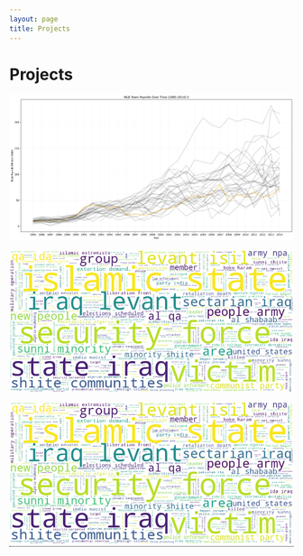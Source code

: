 ```yaml
---
layout: page
title: Projects
---
```

<style>
.tooltip {
  position: relative;
  display: inline-block;
  border-bottom: 1px dotted black;
}

.tooltip .tooltiptext {
  visibility: hidden;
  width: 120px;
  background-color: black;
  color: #fff;
  text-align: center;
  border-radius: 6px;
  padding: 5px 0;
  position: absolute;
  z-index: 1;
  bottom: 100%;
  left: 50%;
  margin-left: -60px;
  
  /* Fade in tooltip - takes 1 second to go from 0% to 100% opac: */
  opacity: 0;
  transition: opacity 1s;
}

.tooltip:hover .tooltiptext {
  visibility: visible;
  opacity: 1;
}
</style>

# Projects

<a href="https://tyleraclark.github.io/CMSC320_project_2.html"><img src="https://raw.githubusercontent.com/tyleraclark/tyleraclark.github.io/main/_images/proj2.png" width="960"/> </a>

<a href="https://tyleraclark.github.io/CMSC320_final_project.html"><img src="https://raw.githubusercontent.com/tyleraclark/tyleraclark.github.io/main/_images/final_proj.png" width="960"/> </a>

<div class="tooltip"> 
    <a href="https://tyleraclark.github.io/CMSC320_final_project.html">
        <img src="https://raw.githubusercontent.com/tyleraclark/tyleraclark.github.io/main/_images/final_proj.png" width="960"/> 
    </a>
    <span class="tooltiptext">Final Project
    </span>
</div>